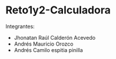 # Reto1y2-Calculadora

Integrantes:

- Jhonatan Raúl Calderón Acevedo
- Andrés Mauricio Orozco
- Andrés Camilo espitia pinilla
